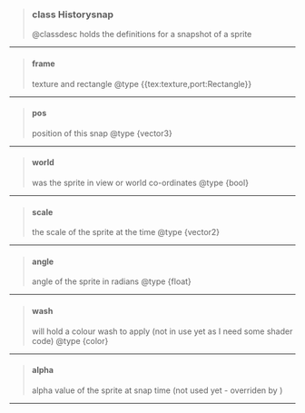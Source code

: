 > ### class Historysnap
> @classdesc holds the definitions for a snapshot of a sprite
> 
> 

---

> #### frame
> texture and rectangle @type {{tex:texture,port:Rectangle}}
> 
> 

---

> #### pos
> position of this snap @type {vector3}
> 
> 

---

> #### world
> was the sprite in view or world co-ordinates @type {bool}
> 
> 

---

> #### scale
> the scale of the sprite at the time  @type {vector2}
> 
> 

---

> #### angle
> angle of the sprite in radians  @type {float}
> 
> 

---

> #### wash
> will hold a colour wash to apply (not in use yet as I need some shader code)  @type {color}
> 
> 

---

> #### alpha
> alpha value of the sprite at snap time (not used yet - overriden by )
> 
> 

---

